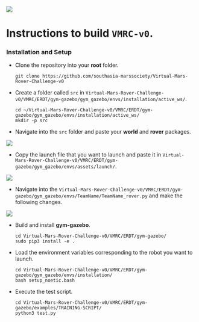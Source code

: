 
   <img src="https://user-images.githubusercontent.com/64838088/109208559-73860d00-77d0-11eb-84be-188b008e0aed.jpeg"/>

# Instructions to build `VMRC-v0`.


### Installation and Setup

* Clone the repository into your **root** folder.

      git clone https://github.com/southasia-marssociety/Virtual-Mars-Rover-Challenge-v0

* Create a folder called `src` in `Virtual-Mars-Rover-Challenge-v0/VMRC/ERDT/gym-gazebo/gym_gazebo/envs/installation/active_ws/`.

      cd ~/Virtual-Mars-Rover-Challenge-v0/VMRC/ERDT/gym-gazebo/gym_gazebo/envs/installation/active_ws/
      mkdir -p src

      
* Navigate into the `src` folder and paste your **world** and **rover** packages. 

<img src ="https://user-images.githubusercontent.com/64838088/109207314-002fcb80-77cf-11eb-8d6a-70f9506c9f7f.png"/>

* Copy the launch file that you want to launch and paste it in `Virtual-Mars-Rover-Challenge-v0/VMRC/ERDT/gym-gazebo/gym_gazebo/envs/assets/launch/`. 

<img src ="https://user-images.githubusercontent.com/64838088/109207622-58ff6400-77cf-11eb-8012-27281192f811.png"/>

* Navigate into the `Virtual-Mars-Rover-Challenge-v0/VMRC/ERDT/gym-gazebo/gym_gazebo/envs/TeamName/TeamName_rover.py` and make the following changes.

<img src ="https://user-images.githubusercontent.com/64838088/109208145-fa86b580-77cf-11eb-983a-ab29e3ea7532.png"/> 

* Build and install **gym-gazebo**.

      cd Virtual-Mars-Rover-Challenge-v0/VMRC/ERDT/gym-gazebo/
      sudo pip3 install -e .
      
* Load the environment variables corresponding to the robot you want to launch.

      cd Virtual-Mars-Rover-Challenge-v0/VMRC/ERDT/gym-gazebo/gym_gazebo/envs/installation/
      bash setup_noetic.bash
      
* Execute the test script.

      cd Virtual-Mars-Rover-Challenge-v0/VMRC/ERDT/gym-gazebo/examples/TRAINING-SCRIPT/
      python3 test.py
      

